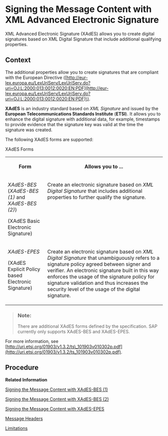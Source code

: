 <!-- loio874e032e95e046178afa66510f2b368a -->

# Signing the Message Content with XML Advanced Electronic Signature

XML Advanced Electronic Signature \(XAdES\) allows you to create digital signatures based on XML Digital Signature that include additional qualifying properties.



## Context

The additional properties allow you to create signatures that are compliant with the European Directive \([http://eur-lex.europa.eu/LexUriServ/LexUriServ.do?uri=OJ:L:2000:013:0012:0020:EN:PDF](http://eur-lex.europa.eu/LexUriServ/LexUriServ.do?uri=OJ:L:2000:013:0012:0020:EN:PDF)\).

**XAdES** is an industry standard based on *XML Signature* and issued by the **European Telecommunications Standards Institute** \(**ETSI**\). It allows you to enhance the digital signature with additional data, for example, timestamps to provide evidence that the signature key was valid at the time the signature was created.

The following XAdES forms are supported:

<a name="loio874e032e95e046178afa66510f2b368a__table_c5g_2bw_3q"/>XAdES Forms


<table>
<tr>
<th valign="top">

Form



</th>
<th valign="top">

Allows you to ...



</th>
</tr>
<tr>
<td valign="top">

*XAdES-BES* \(*XAdES-BES \(1\)* and *XAdES-BES \(2\)*\)

\(XAdES Basic Electronic Signature\)



</td>
<td valign="top">

Create an electronic signature based on *XML Digital Signature* that includes additional properties to further qualify the signature.



</td>
</tr>
<tr>
<td valign="top">

*XAdES-EPES*

\(XAdES Explicit Policy based Electronic Signature\)



</td>
<td valign="top">

Create an electronic signature based on *XML Digital Signature* that unambiguously refers to a signature policy agreed between signer and verifier. An electronic signature built in this way enforces the usage of the signature policy for signature validation and thus increases the security level of the usage of the digital signature.



</td>
</tr>
</table>

> ### Note:  
> There are additional XAdES forms defined by the specification. SAP currently only supports XAdES-BES and XAdES-EPES.

For more information, see [http://uri.etsi.org/01903/v1.3.2/ts\_101903v010302p.pdf](http://uri.etsi.org/01903/v1.3.2/ts_101903v010302p.pdf).



## Procedure



**Related Information**  


[Signing the Message Content with XAdES-BES \(1\)](signing-the-message-content-with-xades-bes-1-9aac1e2.md "This option allows you to add timestamps (for the signing time), a reference to the signer's key certificate, and other information that further qualifies the signature.")

[Signing the Message Content with XAdES-BES \(2\)](signing-the-message-content-with-xades-bes-2-2c569fc.md "This option allows you to add further contextual information to the signature, like, for example, the place where the signature has been created, or the type of commitment assured by the signer when creating the signature.")

[Signing the Message Content with XAdES-EPES](signing-the-message-content-with-xades-epes-5976731.md "This option allows you to create a digital signature based on XML Digital Signature that unambiguously refers to a signature policy agreed between signer and verifier. An electronic signature created this way enforces the usage of the signature policy for signature validation and thus increases the security level of the digital signature.")

[Message Headers](message-headers-e26ab8c.md "For certain message headers you can define specific elements in the XAdES form.")

[Limitations](limitations-08d4522.md "SAP currently only supports XAdES-BES and XAdES-EPES. There are a number of additional limitations.")

